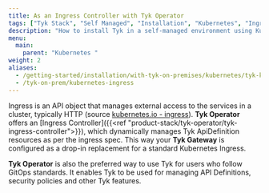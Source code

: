 ```yaml
---
title: As an Ingress Controller with Tyk Operator
tags: ["Tyk Stack", "Self Managed", "Installation", "Kubernetes", "Ingress", "Service Mesh", "Tyk Operator"]
description: "How to install Tyk in a self-managed environment using Kubernetes Ingress Controller with the Tyk Operator" 
menu:
  main:
    parent: "Kubernetes "
weight: 2
aliases:
  - /getting-started/installation/with-tyk-on-premises/kubernetes/tyk-kubernetes-ingress-controller/
  - /tyk-on-prem/kubernetes-ingress
---
```


Ingress is an API object that manages external access to the services in a cluster, typically HTTP (source [kubernetes.io - ingress](https://kubernetes.io/docs/concepts/services-networking/ingress/)).
**Tyk Operator** offers an [Ingress Controller]({{<ref "product-stack/tyk-operator/tyk-ingress-controller">}}), which dynamically manages Tyk ApiDefinition resources as per the ingress spec. 
This way your **Tyk Gateway** is configured as a drop-in replacement for a standard Kubernetes Ingress. 

**Tyk Operator** is also the preferred way to use Tyk for users who follow GitOps standards. It enables Tyk to be used for managing API Definitions, security policies and other Tyk features.
